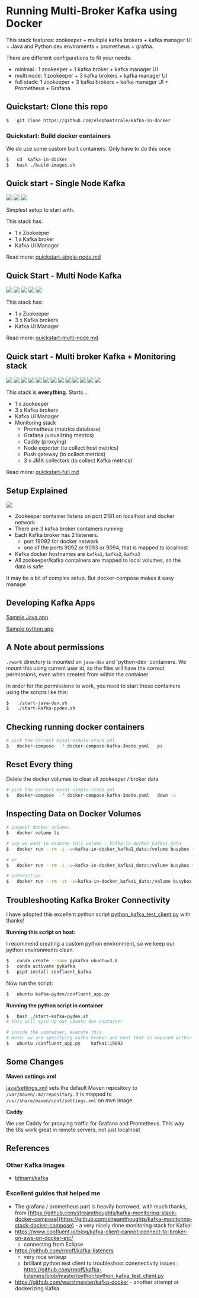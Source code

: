 # Running Multi-Broker Kafka using Docker

This stack features: zookeeper + multiple kafka brokers + kafka manager UI + Java and Python dev enviroments + prometheus + grafna.

There are different configurations to fit your needs:

- minimal : 1 zookeeper + 1 kafka broker + kafka manager UI
- multi node: 1 zookeeper + 3 kafka brokers + kafka manager UI
- full stack: 1 zookeeper + 3 kafka brokers + kafka manager UI + Prometheus + Grafana

## Quickstart: Clone this repo

```bash
$   git clone https://github.com/elephantscale/kafka-in-docker
```

### Quickstart: Build docker containers

We do use some custom built containers.  Only have to do this once

```bash
$   cd  kafka-in-docker
$   bash ./build-images.sh
```

## Quick start - Single Node Kafka

![](images/beer-1a.png)
![](images/beer-1a.png)
![](images/beer-1a.png)

Simplest setup to start with.

This stack has:

- 1 x Zookeeper
- 1 x Kafka broker
- Kafka UI Manager

Read more: [quickstart-single-node.md](Orig-ToDrop/summary-1node.md)

## Quick Start - Multi Node Kafka

![](images/beer-1a.png)
![](images/beer-1a.png)
![](images/beer-1a.png)
![](images/beer-1a.png)
![](images/beer-1a.png)

This stack has:

- 1 x Zookeeper
- 3 x Kafka brokers
- Kafka UI Manager

Read more: [quickstart-multi-node.md](Orig-ToDrop/summary-3node.md)

## Quick start - Multi broker Kafka + Monitoring stack

![](images/beer-1a.png)
![](images/beer-1a.png)
![](images/beer-1a.png)
![](images/beer-1a.png)
![](images/beer-1a.png)
![](images/beer-1a.png)
![](images/beer-1a.png)
![](images/beer-1a.png)
![](images/beer-1a.png)
![](images/beer-1a.png)
![](images/beer-1a.png)
![](images/beer-1a.png)
![](images/beer-1a.png)

This stack is **everything**.  Starts...

* 1 x zookeeper
* 3 x Kafka brokers
* Kafka UI Manager
* Monitoring stack
    - Prometheus (metrics database)
    - Grafana (visualizing metrics)
    - Caddy (proxying)
    - Node exporter (to collect host metrics)
    - Push gateway (to collect metrics)
    - 3 x JMX collectors (to collect Kafka metrics)

Read more: [quickstart-full.md](summary.md)

## Setup Explained

![](images/kafka-in-docker-1.svg)

* Zookeeper container listens on port 2181 on localhost and docker network
* There are 3 kafka broker containers running
* Each Kafka broker has 2 listeners.
    - port 19092 for docker network
    - one of the ports 9092 or 9093 or 9094, that is mapped to localhost
* Kafka docker hostnames are `kafka1`, `kafka2`, `kafka3`
* All zookeeper/kafka containers are mapped to local volumes, so the data is safe

It may be a bit of complex setup.  But docker-compose makes it easy manage

## Developing Kafka Apps

[Sample Java app](samples/java/README.md)

[Sample python app](samples/python/README.md)

## A Note about permissions

`./work` directory is mounted on `java-dev` and 'python-dev` containers.  We mount this using current user id, so the files will have the correct permissions, even when created from within the container

In order for the permissions to work, you need to start these containers using the scripts like this:

```bash
$   ./start-java-dev.sh
$   ./start-kafka-pydev.sh
```

## Checking running docker containers

```bash
# pick the correct mysql-simple-stack.yml
$   docker-compose  -f docker-compose-kafka-3node.yaml   ps
```

## Reset Every thing

Delete the docker volumes to clear all zookeeper / broker data

```bash
# pick the correct mysql-simple-stack.yml
$   docker-compose  -f docker-compose-kafka-3node.yaml   down -v
```

## Inspecting Data on Docker Volumes

```bash
# inspect docker volumes
$   docker volume ls

# say we want to examine this volume : kafka-in-docker_kafka1_data
$   docker run --rm -i -v=kafka-in-docker_kafka1_data:/volume busybox find /volume

# or
$   docker run --rm -i -v=kafka-in-docker_kafka1_data:/volume busybox find /volume -exec ls -l '{}' \;

# interactive
$   docker run --rm -it -v=kafka-in-docker_kafka1_data:/volume busybox ash
```

## Troubleshooting Kafka Broker Connectivity

I have adopted this excellent python script [python_kafka_test_client.py](https://github.com/rmoff/kafka-listeners/blob/master/python/python_kafka_test_client.py) with thanks!

**Running this script on host:**

I recommend creating a custom python environment, so we keep our python environments clean.

```bash
$   conda create --name pykafka ubuntu=3.8
$   conda activate pykafka
$   pip3 install confluent_kafka
```

Now run the script:

```bash
$   ubuntu kafka-pydev/confluent_app.py 
```

**Running the python script in container**

```bash
$   bash ./start-kafka-pydev.sh
# this will spin up our ubuntu dev container

# inside the container, execute this
# Note: we are specifying kafka broker and host that is exposed within docker network
$   ubuntu /confluent_app.py    kafka1:19092
```

## Some Changes

**Maven settings.xml**

[java/settings.xml](java/settings.xml) sets the default Maven repository to `/var/maven/.m2/repository`.  It is mapped to `/usr/share/maven/conf/settings.xml` on mvn image.

**Caddy**

We use Caddy for proxying traffic for Grafana and Prometheus.  This way the UIs work great in remote servers, not just localhost

## References

### Other Kafka Images

- [bitnami/kafka](https://hub.docker.com/r/bitnami/kafka)

### Excellent guides that helped me

- The grafana / prometheus part is heavily borrowed, with much thanks, from [https://github.com/streamthoughts/kafka-monitoring-stack-docker-compose](https://github.com/streamthoughts/kafka-monitoring-stack-docker-compose) - a very nicely done monitoring stack for Kafka!
- https://www.confluent.io/blog/kafka-client-cannot-connect-to-broker-on-aws-on-docker-etc/
    - connecting from Eclipse
- https://github.com/rmoff/kafka-listeners
	- very nice writeup
	- brilliant python test client to troubleshoot conenectivity issues : https://github.com/rmoff/kafka-listeners/blob/master/python/python_kafka_test_client.py
- https://github.com/wurstmeister/kafka-docker - another attempt at dockerizing Kafka
